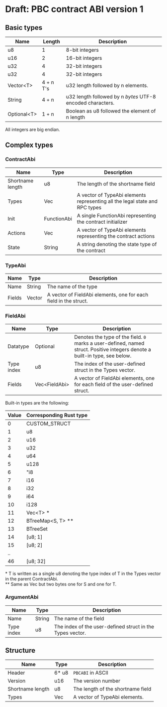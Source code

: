 # Draft: PBC contract ABI version 1

## Basic types

| Name | Length | Description |
|---    |--- |---|
| u8  | 1 | 8-bit integers | 
| u16 | 2 |16-bit integers |
| u32 | 4 |32-bit integers |
| u32 | 4 |32-bit integers |
| Vector\<T\> | 4 + n T's | u32 length followed by n elements.  |
| String | 4 + n | u32 length followed by n *bytes* UTF-8 encoded characters.  |
| Optional\<T\> | 1 + n | Boolean as u8 followed the element of n length |

All integers are big endian.

## Complex types

### ContractAbi

| Name | Type | Description |
|---    |--- |---|
| Shortname length | u8 | The length of the shortname field
| Types            | Vec<TypeAbi> | A vector of TypeAbi elements representing all the legal state and RPC types
| Init             | FunctionAbi  | A single FunctionAbi representing the contract initializer
| Actions          | Vec<TypeAbi> | A vector of TypeAbi elements representing the contract actions
| State            | String       | A string denoting the state type of the contract

### TypeAbi

| Name | Type | Description |
|---    |--- |---|
| Name | String | The name of the type
| Fields| Vector<FieldAbi> | A vector of FieldAbi elements, one for each field in the struct.

### FieldAbi

| Name | Type | Description |
|---    |--- |---|
| Datatype | Optional<u8> | Denotes the type of the field. `0` marks a user-defined, named struct. Positive integers denote a built-in type, see below.
| Type index     | u8 | The index of the user-defined struct in the Types vector.
| Fields   | Vec\<FieldAbi\> | A vector of FieldAbi elements, one for each field of the user-defined struct.

Built-in types are the following:

| Value | Corresponding Rust type
|---    |--- 
0  |  CUSTOM_STRUCT
1  |  u8
2  |  u16
3  |  u32
4  |  u64
5  |  u128
6  |  "i8
7  |  i16
8  |  i32
9  |  i64
10 |  i128
11 |  Vec\<T\> \*
12 |  BTreeMap\<S, T\> \*\*
13 |  BTreeSet
14 |  \[u8; 1\]
15 |  \[u8; 2\]
.. |
46 |  \[u8; 32\]

\* T is written as a single u8 denoting the type index of T in the Types vector in the parent
ContractAbi.  
\*\* Same as Vec but two bytes one for S and one for T.

### ArgumentAbi

| Name | Type | Description |
|---    |--- |---|
| Name | String | The name of the field
| Type index     | u8 | The index of the user-defined struct in the Types vector.


## Structure

| Name | Type | Description |
|---    |--- |---|
| Header | 6* u8 | `PBCABI` in ASCII| 
| Version | u16 | The version number
| Shortname length | u8 | The length of the shortname field
| Types | Vec<TypeAbi> | A vector of TypeAbi elements. 

